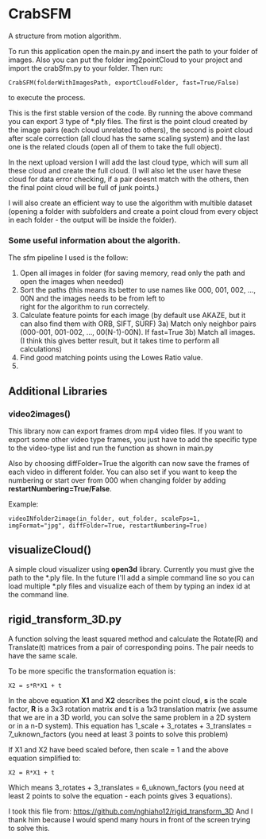 # CrabSFM
A structure from motion algorithm.

To run this application open the main.py and insert the path to your folder of images. Also you can put the folder 
img2pointCloud to your project and import the crabSfm.py to your folder. Then run:

    CrabSFM(folderWithImagesPath, exportCloudFolder, fast=True/False)

to execute the process.

This is the first stable version of the code. By running the above command you can export 3 type of \*.ply files. The first 
is the point cloud created by the image pairs (each cloud unrelated to others), the second is point cloud after scale 
correction (all cloud has the same scaling system) and the last one is the related clouds (open all of them to take the full 
object).

In the next upload version I will add the last cloud type, which will sum all these cloud and create the full cloud. (I will 
also let the user have these cloud for data error checking, if a pair doesnt match with the others, then the final point 
cloud will be full of junk points.)

I will also create an efficient way to use the algorithm with multible dataset (opening a folder with subfolders and create a 
point cloud from every object in each folder - the output will be inside the folder).

### Some useful information about the algorith.
The sfm pipeline I used is the follow:
1) Open all images in folder (for saving memory, read only the path and open the images when needed)
2) Sort the paths (this means its better to use names like 000, 001, 002, ..., 00N and the images needs to be from left to   
right for the algorithm to run correctely.
3) Calculate feature points for each image (by default use AKAZE, but it can also find them with ORB, SIFT, SURF)
3a) Match only neighbor pairs (000-001, 001-002, ..., 00(N-1)-00N). If fast=True
3b) Match all images. (I think this gives better result, but it takes time to perform all calculations)
4) Find good matching points using the Lowes Ratio value.
5) 

## Additional Libraries
### video2images()
This library now can export frames drom mp4 video files. If you want to export some other video type frames, you just have to 
add the specific type to the video-type list and run the function as shown in main.py

Also by choosing diffFolder=True the algorith can now save the frames of each video in different folder. You can also set if 
you want to keep the numbering or start over from 000 when changing folder by adding **restartNumbering=True/False**.

Example:
    
    videoINfolder2image(in_folder, out_folder, scaleFps=1, imgFormat="jpg", diffFolder=True, restartNumbering=True)
    
## visualizeCloud()
A simple cloud visualizer using **open3d** library. Currently you must give the path to the \*.ply file. In the future I'll 
add a simple command line so you can load multiple \*.ply files and visualize each of them by typing an index id at the 
command line. 

## rigid_transform_3D.py

A function solving the least squared method and calculate the Rotate(R) and Translate(t) matrices from a pair of 
corresponding poins. The pair needs to have the same scale. 

To be more specific the transformation equation is:

    X2 = s*R*X1 + t

In the above equation **X1** and **X2** describes the point cloud, **s** is the scale factor, **R** is a 3x3 rotation matrix 
and **t** is a 1x3 translation matrix (we assume that we are in a 3D world, you can solve the same problem in a 2D system or 
in a n-D system). This equation has 1_scale + 3_rotates + 3_translates = 7_uknown_factors (you need at least 3 points to solve this problem)

If X1 and X2 have beed scaled before, then scale = 1 and the above equation simplified to:

    X2 = R*X1 + t

Which means 3_rotates + 3_translates = 6_uknown_factors (you need at least 2 points to solve the equation - each points gives 
3 equations).

I took this file from: https://github.com/nghiaho12/rigid_transform_3D
And I thank him because I would spend many hours in front of the screen trying to solve this.
